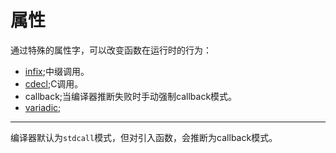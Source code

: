 # 属性

通过特殊的属性字，可以改变函数在运行时的行为：
* [infix](infix.md);中缀调用。
* [cdecl](cdecl.md);C调用。
* callback;当编译器推断失败时手动强制callback模式。
* [variadic](variadic.md);


----
编译器默认为`stdcall`模式，但对引入函数，会推断为callback模式。